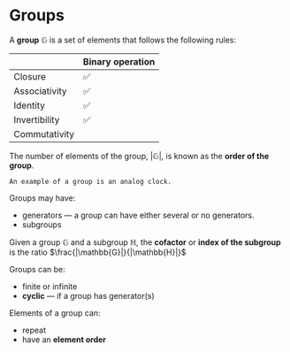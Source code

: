 # Groups

A **group** $\mathbb{G}$ is a set of elements that follows the following rules:

|               | Binary operation |
|---------------|------------------|
| Closure       | ✅               |
| Associativity | ✅               |
| Identity      | ✅               |
| Invertibility | ✅               |
| Commutativity |                  |

The number of elements of the group, $|\mathbb{G}|$, is known as the **order of the group**.

```admonish note title="Example of a group"
An example of a group is an analog clock.
```

Groups may have:

* generators — a group can have either several or no generators.
* subgroups

Given a group $\mathbb{G}$ and a subgroup $\mathbb{H}$, the **cofactor** or **index of the subgroup** is the ratio $\frac{|\mathbb{G}|}{|\mathbb{H}|}$

Groups can be:

* finite or infinite
* **cyclic** — if a group has generator(s)

Elements of a group can:
* repeat
* have an **element order**
